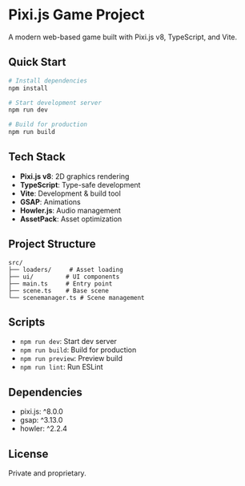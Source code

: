 # Pixi.js Game Project

A modern web-based game built with Pixi.js v8, TypeScript, and Vite.

## Quick Start

```bash
# Install dependencies
npm install

# Start development server
npm run dev

# Build for production
npm run build
```

## Tech Stack

- **Pixi.js v8**: 2D graphics rendering
- **TypeScript**: Type-safe development
- **Vite**: Development & build tool
- **GSAP**: Animations
- **Howler.js**: Audio management
- **AssetPack**: Asset optimization

## Project Structure

```
src/
├── loaders/     # Asset loading
├── ui/         # UI components
├── main.ts     # Entry point
├── scene.ts    # Base scene
└── scenemanager.ts # Scene management
```

## Scripts

- `npm run dev`: Start dev server
- `npm run build`: Build for production
- `npm run preview`: Preview build
- `npm run lint`: Run ESLint

## Dependencies

- pixi.js: ^8.0.0
- gsap: ^3.13.0
- howler: ^2.2.4

## License

Private and proprietary. 